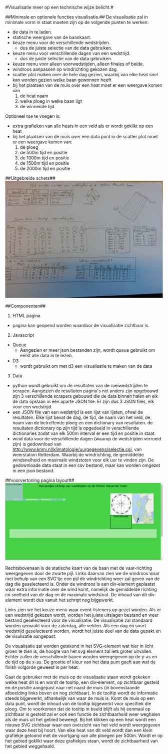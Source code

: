#Visualisatie meer op een technische wijze belicht.#

##Minimale en optionele functies visualisatie.##
De visualisatie zal in minimale vorm in staat moeten zijn op de volgende punten te werken:
  * de data in te laden.
  * statische weergave van de baankaart.
  * keuze menu voor de verschillende wedstrijden.
    - dus de juiste selectie van de data gebruiken.
  * keuze menu voor verschillende dagen van een wedstrijd.
    - dus de juiste selectie van de data gebruiken.
  * keuze menu voor alleen voorwedstijden, alleen finales of beide.
  * windroos aanpassen op windrichting gekozen dag.
  * scatter plot maken over de hele dag gezien, waarbij van elke heat snel kan worden gezien welke baan gewonnen heeft
  * bij het plaatsen van de muis over een heat moet er een weergave komen van
    1. de heat naam
    2. welke ploeg in welke baan ligt
    3. de winnende tijd

Optioneel toe te voegen is:
  * extra grafieken van alle heats in een veld als er wordt geklikt op een heat
  * bij het plaatsen van de muis over een data punt in de scatter plot moet er een weergave komen van:
    1. de ploeg
    2. de 500m tijd en positie
    3. de 1000m tijd en positie
    4. de 1500m tijd en positie
    5. de 2000m tijd en positie

##Uitgebreide schets##
![](doc/uitgebreide_schets.jpg)

##Componenten##
1. HTML pagina
  * pagina kan geopend worden waardoor de visualisatie zichtbaar is.
2. Javascript
  * Queue
    * Aangezien er meer json bestanden zijn, wordt queue gebruikt om eerst alle data in te lezen.
  * D3
    * wordt gebruikt om met d3 een visualisatie te maken van de data
3. Data
  * python wordt gebruikt om de resultaten van de roeiwedstrijden te scrapen. Aangezien de resultaten pagina's net anders zijn opgebouwd zijn 3 verschillende scrapers gebouwd die de data binnen halen en elk de data opslaan in een aparte JSON file. Er zijn dus 3 JSON files, elk voor een wedstrijd.
  * een JSON file van een wedstrijd is een lijst van lijsten, ofwel de resultaten. Elke lijst bevat de dag, de tijd, de naam van het veld, de naam van de betreffende ploeg en een dictionary van resultaten. de resultaten dictionary op zijn tijd is opgedeeld in verschillende dictionaries zodat van elk 500m interval er een tijd en positie in staat.
  * wind data voor de verschillende dagen (waarop de wedstrijden verroeid zijn) is gedownload van http://www.knmi.nl/klimatologie/uurgegevens/selectie.cgi, van weerstation Rotterdam. Waarbij de windrichting, de gemiddelde windsnelheid en maximale windstoten voor elk uur te vinden zijn. De gedownloade data staat in een csv bestand, maar kan worden omgezet in een json bestand.


##voorvertoning pagina layout##
![](doc/userinterface.png)

Rechtsbovenaan is de statische kaart van de baan met de vaar-richting weergegeven door de zwarte pijl. Links daarvan zien we de windroos waar met behulp van een SVG'tje een pijl de windrichting weer zal geven van de dag die geselecteerd is. Onder de windroos is een div-element geplaatst waar extra informatie over de wind komt, namelijk de gemiddelde richting en snelheid van de dag en de maximale windstoot. De inhoud van dit div-element wordt dus vanuit het schript nog bijgewerkt.

Links zien we het keuze menu waar event-listeners op gezet worden. Als er een wedstrijd gekozen wordt, worden het juiste uitslagen bestand en weer bestand geselecteerd voor de visualisatie. De visualisatie zal standaard worden gemaakt voor de zaterdag, alle velden. Als een dag en soort wedstrijd geselecteerd worden, wordt het juiste deel van de data gepakt en de visulisatie aangepast.

De visualisatie zal worden getekend in het SVG-element wat hier in licht groen te zien is, de hoogte van het svg element zal iets groter uitvallen. Echter zullen de verschillende banen worden weergegeven op de y-as en de tijd op de x-as. De grootte of kleur van het data punt geeft aan wat de finish volgorde geweest is per heat.

Gaat de gebruiker met de muis op de visualisatie staan wordt gekeken welke heat dit is en wordt de tooltip, een div-element, op zichtbaar gesteld en de positie aangepast naar net naast de muis (in bovenstaande afbeelding links boven en nog zichtbaar). In de tooltip wordt de informatie steeds bijgewerkt, afhankelijk van waar de muis is. Komt de muis op een data punt, wordt de inhoud van de tooltip bijgewerkt voor specifiek die ploeg. Om te voorkomen dat de tooltip in beeld blijft als hij eenmaal op zichtbaar is gesteld zal er ook een functie de zichtbaarheid weer weghalen als de muis uit het gebied beweegt.
Bij het klikken op een heat wordt een nieuwe SVG zichtbaar waar een overzicht van het veld wordt weergegeven waar deze heat bij hoort. Van elke heat van dit veld wordt dan een klein grafiekje getoond met de voortgang van alle ploegen per 500m. Wordt er op het gebied geklikt waar deze grafiekjes staan, wordt de zichtbaarheid van het gebied weggehaald.
